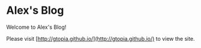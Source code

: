 # Alex's Blog

Welcome to Alex's Blog!

Please visit [http://gtopia.github.io/](http://gtopia.github.io/) to view the site.









